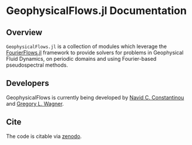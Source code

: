 # GeophysicalFlows.jl Documentation

## Overview

`GeophysicalFlows.jl` is a collection of modules which leverage the 
[FourierFlows.jl](https://github.com/FourierFlows/FourierFlows.jl) framework to provide
solvers for problems in Geophysical Fluid Dynamics, on periodic domains and using Fourier-based pseudospectral methods.

## Developers

GeophysicalFlows is currently being developed by [Navid C. Constantinou](http://www.navidconstantinou.com) and [Gregory L. Wagner](https://glwagner.github.io).

## Cite

The code is citable via [zenodo](https://doi.org/10.5281/zenodo.1463809).
